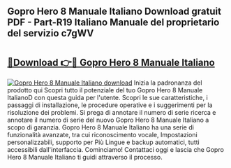 ## Gopro Hero 8 Manuale Italiano Download gratuit PDF - Part-R19 Italiano Manuale del proprietario del servizio c7gWV

# <h2><a href="http://dfb0kl.blite.top/?on=Gopro+Hero+8+Manuale+Italiano">🔗Download 👉🔴 Gopro Hero 8 Manuale Italiano</a></h2>

[![Gopro Hero 8 Manuale Italiano download](https://i.imgur.com/lujVjoI.png)](http://dfb0kl.blite.top/?on=Gopro+Hero+8+Manuale+Italiano)
Inizia la padronanza del prodotto qui Scopri tutto il potenziale del tuo Gopro Hero 8 Manuale ItalianoD con questa guida per l'utente. Scopri le sue caratteristiche, i passaggi di installazione, le procedure operative e i suggerimenti per la risoluzione dei problemi. Si prega di annotare il numero di serie ricerca e annotare il numero di serie del nuovo Gopro Hero 8 Manuale Italiano a scopo di garanzia. Gopro Hero 8 Manuale Italiano ha una serie di funzionalità avanzate, tra cui riconoscimento vocale, Impostazioni personalizzabili, supporto per Più Lingue e backup automatici, tutti accessibili dall'interfaccia. Cominciamo! Contattaci oggi e lascia che Gopro Hero 8 Manuale Italiano ti guidi attraverso il processo.
